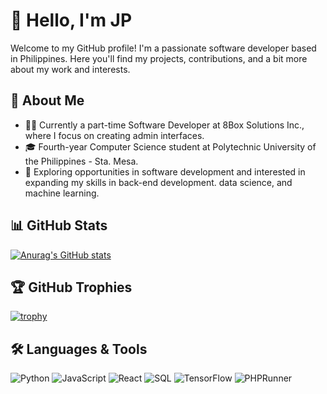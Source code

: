 # 👋 Hello, I'm JP

Welcome to my GitHub profile! I'm a passionate software developer based in Philippines. Here you'll find my projects, contributions, and a bit more about my work and interests.

## 📝 About Me

- 👨‍💻 Currently a part-time Software Developer at 8Box Solutions Inc., where I focus on creating admin interfaces.
- 🎓 Fourth-year Computer Science student at Polytechnic University of the Philippines - Sta. Mesa.
- 🌟 Exploring opportunities in software development and interested in expanding my skills in back-end development. data science, and machine learning.

## 📊 GitHub Stats

[![Anurag's GitHub stats](https://github-readme-stats.vercel.app/api?username=jaypeepeep&show_icons=true&hide_title=true&count_private=true&hide=prs&theme=radical)](https://github.com/anuraghazra/github-readme-stats)

## 🏆 GitHub Trophies

[![trophy](https://github-profile-trophy.vercel.app/?username=jaypeepeep&theme=onedark)](https://github.com/ryo-ma/github-profile-trophy)

## 🛠️ Languages & Tools

![Python](https://img.shields.io/badge/-Python-3776AB?style=flat&logo=python&logoColor=white)
![JavaScript](https://img.shields.io/badge/-JavaScript-F7DF1E?style=flat&logo=javascript&logoColor=black)
![React](https://img.shields.io/badge/-React-61DAFB?style=flat&logo=react&logoColor=black)
![SQL](https://img.shields.io/badge/-SQL-4479A1?style=flat&logo=sqlite&logoColor=white)
![TensorFlow](https://img.shields.io/badge/-TensorFlow-FF6F00?style=flat&logo=tensorflow&logoColor=white)
![PHPRunner](https://img.shields.io/badge/-PHPRunner-2C3E50?style=flat&logo=php&logoColor=white)













